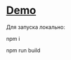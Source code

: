 # [Demo](https://cdn.rawgit.com/lkdnvc/test/release/dist/blocks/index/index.html)

Для запуска локально:

npm i

npm run build
